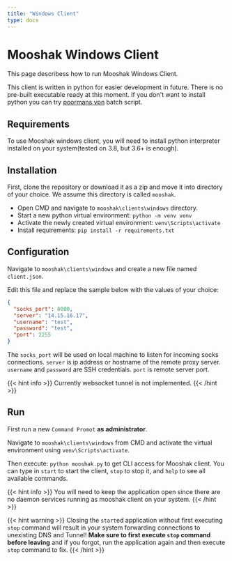 ```yaml
---
title: "Windows Client"
type: docs
---
```


# Mooshak Windows Client

This page describess how to run Mooshak Windows Client.

This client is written in python for easier development in future. There is no pre-built executable ready at this moment. If you don't want to install python you can try [poormans vpn](https://github.com/sepgh/poormans-vpn) batch script.


## Requirements

To use Mooshak windows client, you will need to install python interpreter installed on your system(tested on 3.8, but 3.6+ is enough).


## Installation

First, clone the repository or download it as a zip and move it into directory of your choice. We assume this directory is called `mooshak`.

- Open CMD and navigate to `mooshak\clients\windows` directory.
- Start a new python virtual environment: `python -m venv venv`
- Activate the newly created virtual environment: `venv\Scripts\activate`
- Install requirements: `pip install -r requirements.txt`


## Configuration

Navigate to `mooshak\clients\windows` and create a new file named `client.json`.

Edit this file and replace the sample below with the values of your choice:

```json
{
  "socks_port": 8000,
  "server": "14.15.16.17",
  "username": "test",
  "password": "test",
  "port": 2255
}
```

The `socks_port` will be used on local machine to listen for incoming socks connections. `server` is ip address or hostname of the remote proxy server. `username` and `password` are SSH credentials. `port` is remote server port.


{{< hint info >}}
Currently websocket tunnel is not implemented.
{{< /hint >}}


## Run

First run a new `Command Promot` **as administrator**.

Navigate to `mooshak\clients\windows` from CMD and activate the virtual environment using `venv\Scripts\activate`.

Then execute: `python mooshak.py` to get CLI access for Mooshak client. You can type in `start` to start the client, `stop` to stop it, and `help` to see all available commands.


{{< hint info >}}
You will need to keep the application open since there are no daemon services running as mooshak client on your system.
{{< /hint >}}

{{< hint warning >}}
Closing the `start`ed application without first executing `stop` command will result in your system forwarding connections to unexisting DNS and Tunnel! **Make sure to first execute `stop` command before leaving** and if you forgot, run the application again and then execute `stop` command to fix.
{{< /hint >}}
